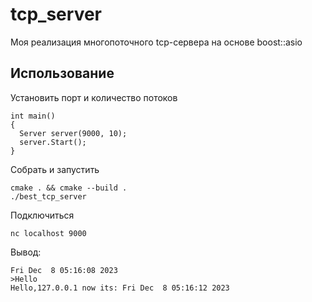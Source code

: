 # tcp_server
Моя реализация многопоточного tcp-сервера на основе boost::asio

## Использование

Установить порт и количество потоков
```
int main()
{
  Server server(9000, 10);
  server.Start();
}
```
Собрать и запустить
```
cmake . && cmake --build .
./best_tcp_server
```
Подключиться
```
nc localhost 9000
```
Вывод:
```
Fri Dec  8 05:16:08 2023
>Hello
Hello,127.0.0.1 now its: Fri Dec  8 05:16:12 2023
```
